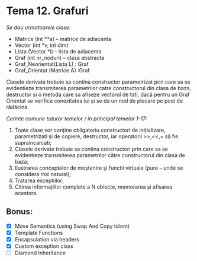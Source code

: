 # Tema 12. Grafuri

_Se dau urmatoarele clase:_
- Matrice (int **a) – matrice de adiacenta
- Vector (int *v, int dim)
- Lista (Vector *l) – lista de adiacenta
- Graf (int nr_noduri) – clasa abstracta
- Graf_Neorientat(Lista L) : Graf
- Graf_Orientat (Matrice A) :Graf  


Clasele derivate trebuie sa contina constructor parametrizat prin care sa se evidentieze
transmiterea parametrilor catre constructorul din clasa de baza, destructor si o metoda
care sa afiseze vectorul de tati, dacă pentru un Graf Orientat se verifica conexitatea lui
și se da un nod de plecare pe post de rădăcina.

_Cerinte comune tuturor temelor / in principal temelor 1-17:_
1. Toate clase vor conține obligatoriu constructori de inițializare, parametrizati și de
copiere, destructor, iar operatorii >>,<<,= să fie supraincarcati;
2. Clasele derivate trebuie sa contina constructori prin care sa se evidentieze transmiterea
parametrilor către constructorul din clasa de baza;
3. Ilustrarea conceptelor de moștenire și functii virtuale (pure – unde se considera mai
natural);
4. Tratarea exceptiilor;
5. Citirea informațiilor complete a N obiecte, memorarea și afisarea acestora.

## Bonus:
- [X] Move Semantics (using Swap And Copy Idiom)
- [X] Template Functions
- [X] Encapsulation via headers
- [X] Custom exception class
- [ ] Diamond Inheritance
